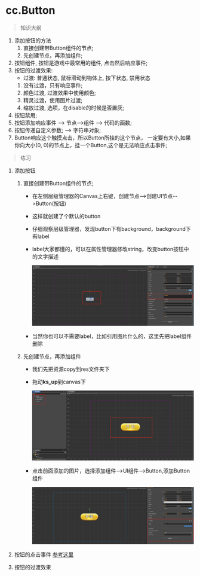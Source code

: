 # cc.Button

> 知识大纲
1. 添加按钮的方法
    1. 直接创建带Button组件的节点;
    2. 先创建节点，再添加组件;
2. 按钮组件, 按钮是游戏中最常用的组件, 点击然后响应事件;
3. 按钮的过渡效果:
    * 过渡: 普通状态, 鼠标滑动到物体上, 按下状态, 禁用状态
    1. 没有过渡，只有响应事件;
    2. 颜色过渡, 过渡效果中使用颜色;
    3. 精灵过渡，使用图片过渡;
    4. 缩放过渡, 选项，在disable的时候是否置灰;     
4. 按钮禁用;
5. 按钮添加响应事件 --> 节点-->组件 --> 代码的函数;
6. 按钮传递自定义参数; --> 字符串对象;   
7. Button响应这个触摸点击，所以Button所挂的这个节点，
    一定要有大小,如果你向大小(0, 0)的节点上，挂一个Button,这个是无法响应点击事件;
    
> 练习
1. 添加按钮
    1. 直接创建带Button组件的节点;
        * 在左侧层级管理器的Canvas上右键，创建节点-->创建UI节点-->Button(按钮)
        * 这样就创建了个默认的button
        * 仔细观察层级管理器，发现button下有background，background下有label
        * label大家都懂的，可以在属性管理器修改string，改变button按钮中的文字描述
            
            ![](./images/改变label.jpg)
        
        * 当然你也可以不需要label，比如引用图片什么的，这里先把label组件删除    
    2. 先创建节点，再添加组件
        * 我们先把资源copy到res文件夹下
        * 拖动**ks_up**到canvas下
            
            ![](./images/拖动图片到Canvas下.png)
            
        * 点击前面添加的图片，选择添加组件-->UI组件-->Button,添加Button组件
        
            ![](./images/手动添加button组件.jpg)    

2. 按钮的点击事件 [参考这里](../day-003-事件/01-触摸事件.md)
3. 按钮的过渡效果              
    
